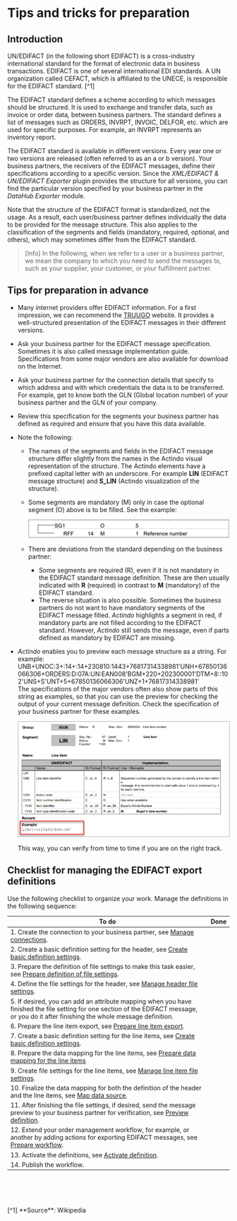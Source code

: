 # Tips and tricks for preparation



## Introduction

UN/EDIFACT (in the following short EDIFACT) is a cross-industry international standard for the format of electronic data in business transactions. EDIFACT is one of several international EDI standards. A UN organization called CEFACT, which is affiliated to the UNECE, is responsible for the EDIFACT standard.
[^1]    

The EDIFACT standard defines a scheme according to which messages should be structured. It is used to exchange and transfer data, such as invoice or order data, between business partners. The standard defines a list of messages such as ORDERS, INVRPT, INVOIC, DELFOR, etc. which are used for specific purposes. For example, an INVRPT represents an inventory report.   

The EDIFACT standard is available in different versions. Every year one or two versions are released (often referred to as an a or b version). Your business partners, the receivers of the EDIFACT messages, define their specifications according to a specific version. Since the *XML/EDIFACT & UN/EDIFACT Exporter* plugin provides the structure for all versions, you can find the particular version specified by your business partner in the *DataHub Exporter* module.   

Note that the structure of the EDIFACT format is standardized, not the usage. As a result, each user/business partner defines individually the data to be provided for the message structure. This also applies to the classification of the segments and fields (mandatory, required, optional, and others), which may sometimes differ from the EDIFACT standard.   
> [Info] In the following, when we refer to a user or a business partner, we mean the company to which you need to send the messages to, such as your supplier, your customer, or your fulfillment partner.



## Tips for preparation in advance

- Many internet providers offer EDIFACT information. For a first impression, we can recommend the [TRUUGO](https://www.truugo.com/edifact/ "[TRUUGO]") website. It provides a well-structured presentation of the EDIFACT messages in their different versions.  

- Ask your business partner for the EDIFACT message specification. Sometimes it is also called message implementation guide. Specifications from some major vendors are also available for download on the Internet.

- Ask your business partner for the connection details that specify to which address and with which credentials the data is to be transferred. For example, get to know both the GLN (Global location number) of your business partner and the GLN of your company.

- Review this specification for the segments your business partner has defined as required and ensure that you have this data available.   

- Note the following: 
    - The names of the segments and fields in the EDIFACT message structure differ slightly from the names in the Actindo visual representation of the structure. The Actindo elements have a prefixed capital letter with an underscore. For example **LIN** (EDIFACT message structure) and **S_LIN** (Actindo visualization of the structure).
    - Some segments are mandatory (M) only in case the optional segment (O) above is to be filled. See the example:

      ![Mandatory segments of the EDIFACT standard](../../Assets/Screenshots/EDI/Overview/OptionalSegment.png "[Mandatory segments of the EDIFACT standard]")

    - There are deviations from the standard depending on the business partner:    
        - Some segments are required (R), even if it is not mandatory in the EDIFACT standard message definition.  These are then usually indicated with **R** (required) in contrast to **M** (mandatory) of the EDIFACT standard. 
        - The reverse situation is also possible. Sometimes the business partners do not want to have mandatory segments of the EDIFACT message filled.
        *Actindo* highlights a segment in red, if mandatory parts are not filled according to the EDIFACT standard. However, *Actindo* still sends the message, even if parts defined as mandatory by EDIFACT are missing.  

- *Actindo* enables you to preview each message structure as a string. For example:
    UNB+UNOC:3+:14+:14+230810:1443+76817314338981'UNH+67850136066306+ORDERS:D:07A:UN:EAN008'BGM+220+202300001'DTM+8::102'UNS+S'UNT+5+67850136066306'UNZ+1+76817314338981'   
    The specifications of the major vendors often also show parts of this string as examples, so that you can use the preview for checking the output of your current message definition. Check the specification of your business partner for these examples.

    ![Output examples](../../Assets/Screenshots/EDI/Overview/MessageExample.png "[Output example]")

   This way, you can verify from time to time if you are on the right track. 



## Checklist for managing the EDIFACT export definitions

Use the following checklist to organize your work. Manage the definitions in the following sequence:  

|To do                                   | Done   
|-----|------- 
|1. Create the connection to your business partner, see [Manage connections](../Integration/01_ManageConnections.md).|   |     
|2. Create a basic definition setting for the header, see [Create basic definition settings](../Operation/01_ManageDefinitions.md#create-basic-definition-settings).|   |   
|3. Prepare the definition of file settings to make this task easier, see [Prepare definition of file settings](../Operation/01_ManageDefinitions.md#prepare-definition-of-file-settings).|   |   
|4. Define the file settings for the header, see [Manage header file settings](../Operation/02_ManageHeaderFileSett.md).|   |
|5. If desired, you can add an attribute mapping when you have finished the file setting for one section of the EDIFACT message, or you do it after finishing the whole message definition. |   |
|6. Prepare the line item export, see [Prepare line item export](../Operation/02_ManageHeaderFileSett.md#prepare-line-item-export).|     |   
|7. Create a basic definition setting for the line items, see [Create basic definition settings](../Operation/01_ManageDefinitions.md#create-basic-definition-settings). |   |   
|8. Prepare the data mapping for the line items, see [Prepare data mapping for the line items](../Operation/04_ManageLineItemsFileStt.md#prepare-data-mapping-for-the-line-items) |    |    |   
|9. Create file settings for the line items, see [Manage line item file settings](../Operation/04_ManageLineItemsFileStt.md).|  |
|10. Finalize the data mapping for both the definition of the header and the line items, see [Map data source](../Operation/05_ManageDataSources.md#map-data-source).
|11. After finishing the file settings, if desired, send the message preview to your business partner for verification, see [Preview definition](../Operation/01_ManageDefinitions.md#preview-definition).|   |   
|12. Extend your order management workflow, for example, or another by adding actions for exporting EDIFACT messages, see [Prepare workflow](../Operation/07_PrepareWorkflow.md). |    |
|13. Activate the definitions, see [Activate definition](../Operation/01_ManageDefinitions.md#activate-definition).|   | 
|14. Publish the workflow.  


<BR>
<BR>
<BR>
<BR>
[^1] **Source**: Wikipedia

